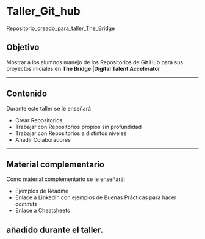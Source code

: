 # Taller_Git_hub
Repositorio_creado_para_taller_The_Bridge

## Objetivo

Mostrar a los alumnos manejo de los Repositorios de Git Hub para sus proyectos iniciales en **The Bridge |Digital Talent Accelerator**

---
## Contenido

Durante este taller se le enseñará

+ Crear Repositorios
+ Trabajar con Repositorios propios sin profundidad
+ Trabajar con Repositorios a distintos niveles
+ Añadir Colaboradores

---
## Material complementario

Como material complementario se le enseñará:

+ Ejemplos de Readme
+ Enlace a LinkedIn con ejemplos de Buenas Prácticas para hacer *commit*s
+ Enlace a Cheatsheets

## añadido durante el taller.